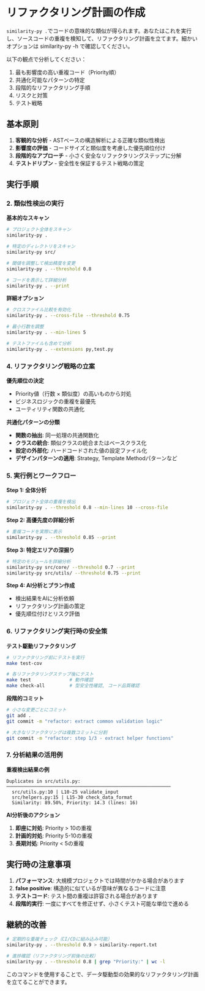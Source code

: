# リファクタリング計画の作成

`similarity-py .`でコードの意味的な類似が得られます。あなたはこれを実行し、ソースコードの重複を検知して、リファクタリング計画を立てます。細かいオプションは similarity-py -h で確認してください。

以下の観点で分析してください：
1. 最も影響度の高い重複コード（Priority順）
2. 共通化可能なパターンの特定
3. 段階的なリファクタリング手順
4. リスクと対策
5. テスト戦略

## 基本原則

1. **客観的な分析** - ASTベースの構造解析による正確な類似性検出
2. **影響度の評価** - コードサイズと類似度を考慮した優先順位付け
3. **段階的なアプローチ** - 小さく安全なリファクタリングステップに分解
4. **テストドリブン** - 安全性を保証するテスト戦略の策定

## 実行手順

### 2. 類似性検出の実行

**基本的なスキャン**
```bash
# プロジェクト全体をスキャン
similarity-py .

# 特定のディレクトリをスキャン
similarity-py src/

# 閾値を調整して検出精度を変更
similarity-py . --threshold 0.8

# コードを表示して詳細分析
similarity-py . --print
```

**詳細オプション**
```bash
# クロスファイル比較を有効化
similarity-py . --cross-file --threshold 0.75

# 最小行数を調整
similarity-py . --min-lines 5

# テストファイルも含めて分析
similarity-py . --extensions py,test.py
```

### 4. リファクタリング戦略の立案

**優先順位の決定**
- Priority値（行数 × 類似度）の高いものから対処
- ビジネスロジックの重複を最優先
- ユーティリティ関数の共通化

**共通化パターンの分類**
- **関数の抽出**: 同一処理の共通関数化
- **クラスの統合**: 類似クラスの統合またはベースクラス化
- **設定の外部化**: ハードコードされた値の設定ファイル化
- **デザインパターンの適用**: Strategy, Template Methodパターンなど

### 5. 実行例とワークフロー

**Step 1: 全体分析**
```bash
# プロジェクト全体の重複を検出
similarity-py . --threshold 0.8 --min-lines 10 --cross-file
```

**Step 2: 高優先度の詳細分析**
```bash
# 重複コードを実際に表示
similarity-py . --threshold 0.85 --print
```

**Step 3: 特定エリアの深掘り**
```bash
# 特定のモジュールを詳細分析
similarity-py src/core/ --threshold 0.7 --print
similarity-py src/utils/ --threshold 0.75 --print
```

**Step 4: AI分析とプラン作成**
- 検出結果をAIに分析依頼
- リファクタリング計画の策定
- 優先順位付けとリスク評価

### 6. リファクタリング実行時の安全策

**テスト駆動リファクタリング**
```bash
# リファクタリング前にテストを実行
make test-cov

# 各リファクタリングステップ後にテスト
make test              # 動作確認
make check-all         # 型安全性確認, コード品質確認
```

**段階的コミット**
```bash
# 小さな変更ごとにコミット
git add .
git commit -m "refactor: extract common validation logic"

# 大きなリファクタリングは複数コミットに分割
git commit -m "refactor: step 1/3 - extract helper functions"
```

### 7. 分析結果の活用例

**重複検出結果の例**
```
Duplicates in src/utils.py:
────────────────────────────────────────────────────────────
  src/utils.py:10 | L10-25 validate_input
  src/helpers.py:15 | L15-30 check_data_format
  Similarity: 89.50%, Priority: 14.3 (lines: 16)
```

**AI分析後のアクション**
1. **即座に対処**: Priority > 10の重複
2. **計画的対処**: Priority 5-10の重複
3. **長期対処**: Priority < 5の重複

## 実行時の注意事項

1. **パフォーマンス**: 大規模プロジェクトでは時間がかかる場合があります
2. **false positive**: 構造的に似ているが意味が異なるコードに注意
3. **テストコード**: テスト間の重複は許容される場合があります
4. **段階的実行**: 一度にすべてを修正せず、小さくテスト可能な単位で進める

## 継続的改善

```bash
# 定期的な重複チェック（CI/CDに組み込み可能）
similarity-py . --threshold 0.9 > similarity-report.txt

# 進捗確認（リファクタリング前後の比較）
similarity-py . --threshold 0.8 | grep "Priority:" | wc -l
```

このコマンドを使用することで、データ駆動型の効果的なリファクタリング計画を立てることができます。
